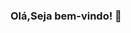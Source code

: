 ### Olá,Seja bem-vindo! 👋

<!--
**helifazdev/helifazdev** is a ✨ _special_ ✨ repository because its `README.md` (this file) appears on your GitHub profile.

Here are some ideas to get you started:

https://github-readme-stats.vercel.app/api?username=helifazdev
